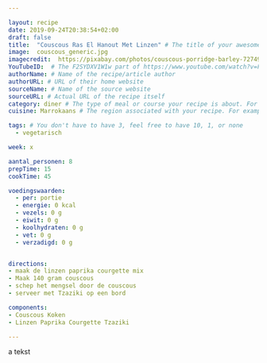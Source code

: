```yaml
---

layout: recipe
date: 2019-09-24T20:38:54+02:00
draft: false
title:  "Couscous Ras El Hanout Met Linzen" # The title of your awesome recipe
image:  couscous_generic.jpg
imagecredit:  https://pixabay.com/photos/couscous-porridge-barley-727492/
YouTubeID:  # The F2SYDXV1W1w part of https://www.youtube.com/watch?v=F2SYDXV1W1w
authorName: # Name of the recipe/article author
authorURL: # URL of their home website
sourceName: # Name of the source website
sourceURL: # Actual URL of the recipe itself
category: diner # The type of meal or course your recipe is about. For example: "dinner", "entree", or "dessert".
cuisine: Marrokaans # The region associated with your recipe. For example, "French", Mediterranean", or "American".

tags: # You don't have to have 3, feel free to have 10, 1, or none
  - vegetarisch

week: x

aantal_personen: 8
prepTime: 15
cookTime: 45

voedingswaarden:
  - per: portie
  - energie: 0 kcal
  - vezels: 0 g
  - eiwit: 0 g
  - koolhydraten: 0 g
  - vet: 0 g
  - verzadigd: 0 g


directions:
- maak de linzen paprika courgette mix
- Maak 140 gram couscous
- schep het mengsel door de couscous
- serveer met Tzaziki op een bord

components:
- Couscous Koken
- Linzen Paprika Courgette Tzaziki

---
```


a tekst
